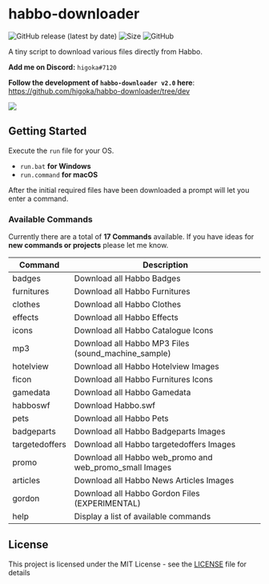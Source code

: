 # habbo-downloader

![GitHub release (latest by date)](https://img.shields.io/github/v/release/higoka/habbo-downloader?style=for-the-badge)
![Size](https://img.shields.io/github/languages/code-size/higoka/habbo-downloader?color=limegreen&label=size&style=for-the-badge)
![GitHub](https://img.shields.io/github/license/higoka/habbo-downloader?color=orangered&style=for-the-badge)

A tiny script to download various files directly from Habbo.

**Add me on Discord:** `higoka#7120` 

**Follow the development of `habbo-downloader v2.0` here**:  
https://github.com/higoka/habbo-downloader/tree/dev

![](preview.gif)

## Getting Started

Execute the `run` file for your OS.

- `run.bat` **for Windows**
- `run.command` **for macOS**

After the initial required files have been downloaded a prompt will let you enter a command.

### Available Commands

Currently there are a total of **17 Commands** available. 
If you have ideas for **new commands or projects** please let me know.

|     Command    	|                       Description                       	|
| --------------- | ---------------------------------------------------------	|
| badges         	| Download all Habbo Badges                               	|
| furnitures     	| Download all Habbo Furnitures                           	|
| clothes        	| Download all Habbo Clothes                              	|
| effects        	| Download all Habbo Effects                              	|
| icons          	| Download all Habbo Catalogue Icons                      	|
| mp3            	| Download all Habbo MP3 Files (sound_machine_sample)     	|
| hotelview      	| Download all Habbo Hotelview Images                     	|
| ficon          	| Download all Habbo Furnitures Icons                     	|
| gamedata       	| Download all Habbo Gamedata                             	|
| habboswf       	| Download Habbo.swf                                      	|
| pets           	| Download all Habbo Pets                                 	|
| badgeparts     	| Download all Habbo Badgeparts Images                    	|
| targetedoffers 	| Download all Habbo targetedoffers Images                	|
| promo          	| Download all Habbo web_promo and web_promo_small Images 	|
| articles       	| Download all Habbo News Articles Images                 	|
| gordon        	| Download all Habbo Gordon Files (EXPERIMENTAL)          	|
| help           	| Display a list of available commands                    	|

## License

This project is licensed under the MIT License - see the [LICENSE](LICENSE) file for details
